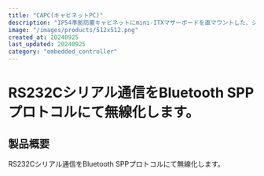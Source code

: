 ```yaml
---
title: "CAPC(キャビネットPC)"
description: "IP54準拠防塵キャビネットにmini-ITXマザーボードを直マウントした、シンFA用PC。独自の冷却システムは、外気を交換することなく、ハイエンドCPUの発熱量に対応します。また冷却液を使わないドライ式のため保守も容易です。入力電圧はAC100〜220Vに対応、UPSも内蔵しており、工場での即使用が可能です。"
image: "/images/products/512x512.png"
created_at: 20240925
last_updated: 20240925
category: "embedded_controller"
---
```



# RS232Cシリアル通信をBluetooth SPPプロトコルにて無線化します。

## 製品概要

RS232Cシリアル通信をBluetooth SPPプロトコルにて無線化します。
